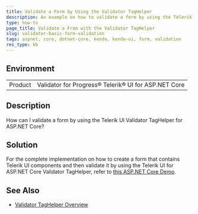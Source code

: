 ```yaml
---
title: Validate a Form by Using the Validator TagHelper
description: An example on how to validate a form by using the Telerik UI Validator TagHelper for ASP.NET Core.
type: how-to
page_title: Validate a From with the Validator TagHelper
slug: validator-basic-form-validation
tags: aspnet, core, dotnet-core, kendo, kendo-ui, form, validation
res_type: kb
---
```


## Environment

<table>
 <tr>
  <td>Product</td>
  <td>Validator for Progress® Telerik® UI for ASP.NET Core</td>
 </tr>
</table>


## Description

How can I validate a form by using the Telerik UI Validator TagHelper for ASP.NET Core?

## Solution

For the complete implementation on how to create a form that contains Telerik UI components and then validate it by using the Telerik UI for ASP.NET Core Validator TagHelper, refer to [this ASP.NET Core Demo](https://demos.telerik.com/aspnet-core/validator/index).

## See Also

* [Validator TagHelper Overview](https://docs.telerik.com/aspnet-core/tag-helpers/editors/validator/overview)
